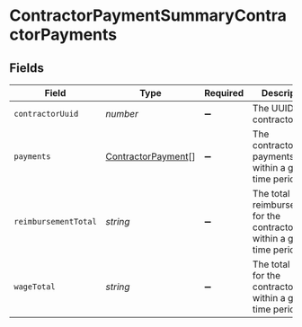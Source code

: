 # ContractorPaymentSummaryContractorPayments


## Fields

| Field                                                                   | Type                                                                    | Required                                                                | Description                                                             |
| ----------------------------------------------------------------------- | ----------------------------------------------------------------------- | ----------------------------------------------------------------------- | ----------------------------------------------------------------------- |
| `contractorUuid`                                                        | *number*                                                                | :heavy_minus_sign:                                                      | The UUID of the contractor.                                             |
| `payments`                                                              | [ContractorPayment](../../models/shared/contractorpayment.md)[]         | :heavy_minus_sign:                                                      | The contractor’s payments within a given time period.<br/>              |
| `reimbursementTotal`                                                    | *string*                                                                | :heavy_minus_sign:                                                      | The total reimbursements for the contractor within a given time period. |
| `wageTotal`                                                             | *string*                                                                | :heavy_minus_sign:                                                      | The total wages for the contractor within a given time period.          |